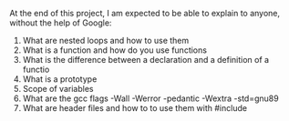 At the end of this project, I am expected to be able to explain to anyone, without the help of Google:

1. What are nested loops and how to use them
2. What is a function and how do you use functions
3. What is the difference between a declaration and a definition of a functio
4. What is a prototype
5. Scope of variables
6. What are the gcc flags -Wall -Werror -pedantic -Wextra -std=gnu89
7. What are header files and how to to use them with #include
